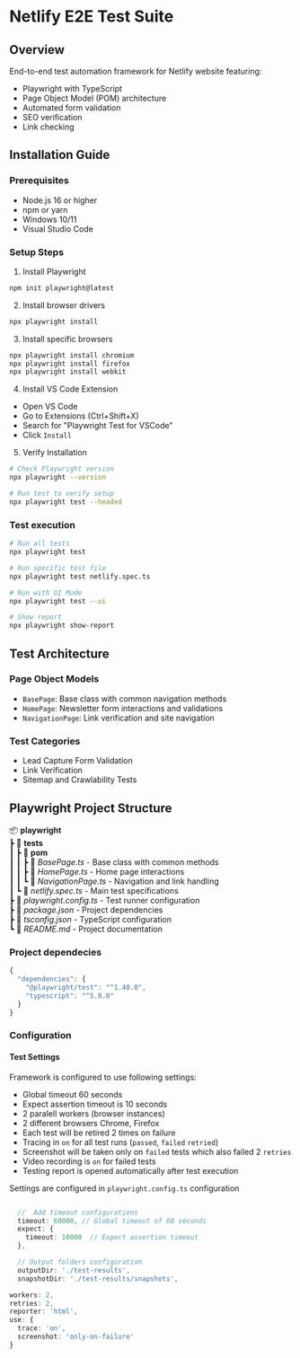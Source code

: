 # Netlify E2E Test Suite

## Overview
End-to-end test automation framework for Netlify website featuring:
- Playwright with TypeScript
- Page Object Model (POM) architecture
- Automated form validation
- SEO verification
- Link checking

## Installation Guide

### Prerequisites
- Node.js 16 or higher
- npm or yarn
- Windows 10/11
- Visual Studio Code

### Setup Steps

1. Install Playwright
```bash
npm init playwright@latest
```
2. Install browser drivers
```bash
npx playwright install
```
3. Install specific browsers 
```bash
npx playwright install chromium
npx playwright install firefox
npx playwright install webkit
```
4. Install VS Code Extension
* Open VS Code
* Go to Extensions (Ctrl+Shift+X)
* Search for "Playwright Test for VSCode"
* Click `Install`
  
5. Verify Installation

```bash
# Check Playwright version
npx playwright --version

# Run test to verify setup
npx playwright test --headed
```

### Test execution

```bash
# Run all tests
npx playwright test
```

```bash
# Run specific test file
npx playwright test netlify.spec.ts
```

```bash
# Run with UI Mode
npx playwright test --ui
```

```bash
# Show report
npx playwright show-report
```

## Test Architecture

### Page Object Models
- `BasePage`: Base class with common navigation methods
- `HomePage`: Newsletter form interactions and validations
- `NavigationPage`: Link verification and site navigation

### Test Categories
- Lead Capture Form Validation
- Link Verification
- Sitemap and Crawlability Tests

## Playwright Project Structure

📦 **playwright**  
┣ 📂 **tests**  
┃ ┣ 📂 **pom**  
┃ ┃ ┣ 📄 *BasePage.ts* - Base class with common methods  
┃ ┃ ┣ 📄 *HomePage.ts* - Home page interactions  
┃ ┃ ┗ 📄 *NavigationPage.ts* - Navigation and link handling  
┃ ┗ 📄 *netlify.spec.ts* - Main test specifications  
┣ 📄 *playwright.config.ts* - Test runner configuration  
┣ 📄 *package.json* - Project dependencies  
┣ 📄 *tsconfig.json* - TypeScript configuration  
┗ 📄 *README.md* - Project documentation  

### Project dependecies
```typescript
{
  "dependencies": {
    "@playwright/test": "^1.40.0",
    "typescript": "^5.0.0"
  }
}
```

### Configuration
#### Test Settings 

Framework is configured to use following settings:
* Global timeout 60 seconds
* Expect assertion timeout is 10 seconds
* 2 paralell workers (browser instances) 
* 2 different browsers Chrome, Firefox
* Each test will be retired 2 times on failure
* Tracing in `on` for all test runs (`passed`, `failed` `retried`)
* Screenshot will be taken only on `failed` tests which also failed 2 `retries`
* Video recording is `on` for failed tests
* Testing report is opened automatically after test execution

Settings are configured in `playwright.config.ts` configuration
```typescript

  //  Add timeout configurations
  timeout: 60000, // Global timeout of 60 seconds
  expect: {
    timeout: 10000  // Expect assertion timeout
  },

  // Output folders configuration
  outputDir: './test-results',
  snapshotDir: './test-results/snapshots',

workers: 2,
retries: 2,
reporter: 'html',
use: {
  trace: 'on',
  screenshot: 'only-on-failure'
}

```

